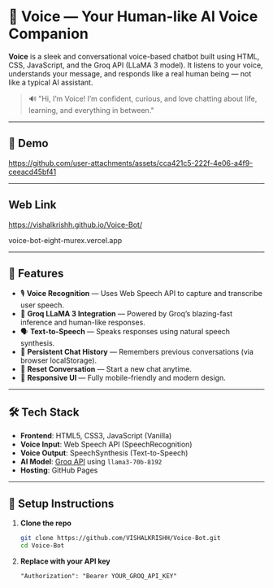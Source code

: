# 🎤 Voice — Your Human-like AI Voice Companion

**Voice** is a sleek and conversational voice-based chatbot built using HTML, CSS, JavaScript, and the Groq API (LLaMA 3 model). It listens to your voice, understands your message, and responds like a real human being — not like a typical AI assistant.

> 🔊 "Hi, I’m Voice! I’m confident, curious, and love chatting about life, learning, and everything in between."

---

## 🎥 Demo
https://github.com/user-attachments/assets/cca421c5-222f-4e06-a4f9-ceeacd45bf41

---


## Web Link
https://vishalkrishh.github.io/Voice-Bot/


voice-bot-eight-murex.vercel.app

---

## 🚀 Features

- 🎙️ **Voice Recognition** — Uses Web Speech API to capture and transcribe user speech.
- 🤖 **Groq LLaMA 3 Integration** — Powered by Groq’s blazing-fast inference and human-like responses.
- 🗣️ **Text-to-Speech** — Speaks responses using natural speech synthesis.
- 💾 **Persistent Chat History** — Remembers previous conversations (via browser localStorage).
- 🔁 **Reset Conversation** — Start a new chat anytime.
- 📱 **Responsive UI** — Fully mobile-friendly and modern design.

---

## 🛠️ Tech Stack

- **Frontend**: HTML5, CSS3, JavaScript (Vanilla)
- **Voice Input**: Web Speech API (SpeechRecognition)
- **Voice Output**: SpeechSynthesis (Text-to-Speech)
- **AI Model**: [Groq API](https://groq.com/) using `llama3-70b-8192`
- **Hosting**: GitHub Pages

---

## 🔧 Setup Instructions

1. **Clone the repo**
   ```bash
   git clone https://github.com/VISHALKRISHH/Voice-Bot.git
   cd Voice-Bot

2. **Replace with your API key**
   ```JS
   "Authorization": "Bearer YOUR_GROQ_API_KEY"







